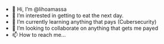- 👋 Hi, I’m @lihoamassa
- 👀 I’m interested in getting to eat the next day.
- 🌱 I’m currently learning anything that pays (Cubersecurity)
- 💞️ I’m looking to collaborate on anything that gets me payed
- 📫 How to reach me...

<!---
lihoamassa/lihoamassa is a ✨ special ✨ repository because its `README.md` (this file) appears on your GitHub profile.
You can click the Preview link to take a look at your changes.
--->
